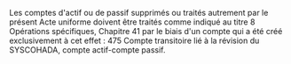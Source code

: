 Les comptes d'actif ou de passif supprimés ou traités autrement par le présent Acte uniforme doivent être traités
comme indiqué au titre 8 Opérations spécifiques, Chapitre 41 par le biais d'un compte qui a été créé
exclusivement à cet effet : 475 Compte transitoire lié à la révision du SYSCOHADA, compte actif-compte passif.